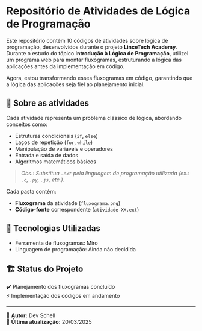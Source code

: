 # Repositório de Atividades de Lógica de Programação

Este repositório contém 10 códigos de atividades sobre lógica de programação, desenvolvidos durante o projeto **LinceTech Academy**. Durante o estudo do tópico **Introdução à Lógica de Programação**, utilizei um programa web para montar fluxogramas, estruturando a lógica das aplicações antes da implementação em código.

Agora, estou transformando esses fluxogramas em código, garantindo que a lógica das aplicações seja fiel ao planejamento inicial.

## 📌 Sobre as atividades
Cada atividade representa um problema clássico de lógica, abordando conceitos como:
- Estruturas condicionais (`if`, `else`)
- Laços de repetição (`for`, `while`)
- Manipulação de variáveis e operadores
- Entrada e saída de dados
- Algoritmos matemáticos básicos

> *Obs.: Substitua `.ext` pela linguagem de programação utilizada (ex.: `.c`, `.py`, `.js`, etc.).*

Cada pasta contém:
- **Fluxograma** da atividade (`fluxograma.png`)
- **Código-fonte** correspondente (`atividade-XX.ext`)

## 🚀 Tecnologias Utilizadas
- Ferramenta de fluxogramas: Miro
- Linguagem de programação: Ainda não decidida

## 🏗️ Status do Projeto
✔️ Planejamento dos fluxogramas concluído  
⚡ Implementação dos códigos em andamento  

---

📢 **Autor:** Dev Schell  
📅 **Última atualização:** 20/03/2025